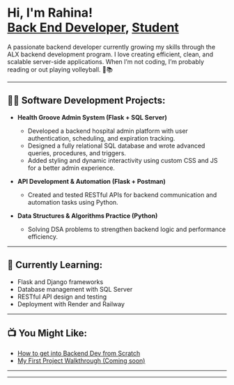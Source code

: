 <h1>Hi, I'm Rahina! <br/><a href="https://github.com/Rinaresa">Back End Developer</a>, <a href="https://www.linkedin.com/in/rahina-moro-ba88882aa">Student</a></h1>

<p>A passionate backend developer currently growing my skills through the ALX backend development program. I love creating efficient, clean, and scalable server-side applications. When I’m not coding, I’m probably reading or out playing volleyball. 🏐📚</p>

---

<h2>👩‍💻 Software Development Projects:</h2>

- <b>Health Groove Admin System (Flask + SQL Server)</b>  
  - Developed a backend hospital admin platform with user authentication, scheduling, and expiration tracking.
  - Designed a fully relational SQL database and wrote advanced queries, procedures, and triggers.
  - Added styling and dynamic interactivity using custom CSS and JS for a better admin experience.

- <b>API Development & Automation (Flask + Postman)</b>  
  - Created and tested RESTful APIs for backend communication and automation tasks using Python.

- <b>Data Structures & Algorithms Practice (Python)</b>  
  - Solving DSA problems to strengthen backend logic and performance efficiency.

---

<h2>🌱 Currently Learning:</h2>

- Flask and Django frameworks  
- Database management with SQL Server  
- RESTful API design and testing  
- Deployment with Render and Railway  

---

<h2>📺 You Might Like:</h2>

- [How to get into Backend Dev from Scratch](#)
- [My First Project Walkthrough (Coming soon)](#)

---


[twitter]: https://twitter.com/_boresa  
[linkedin]: https://www.linkedin.com/in/rahina-moro-ba88882aa  
[instagram]: https://www.instagram.com/rinaresa.o/  
[youtube]: #

---

<!--
**YOUR_GITHUB_USERNAME/YOUR_GITHUB_USERNAME** is a ✨ _special_ ✨ repository because its `README.md` (this file) appears on your GitHub profile.

Here are some ideas to get you started:

- 🔭 I’m currently working on ...
- 🌱 I’m currently learning ...
- 🤔 I’m looking for help with ...
- 💬 Ask me about ...
- 😄 Pronouns: ...
- ⚡ Fun fact: ...
-->
